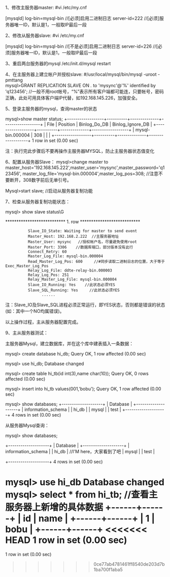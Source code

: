 1、修改主服务器master:
   #vi /etc/my.cnf
    

  [mysqld]
       log-bin=mysql-bin   //[必须]启用二进制日志
       server-id=222      //[必须]服务器唯一ID，默认是1，一般取IP最后一段


2、修改从服务器slave:
   #vi /etc/my.cnf
     

 [mysqld]
       log-bin=mysql-bin   //[不是必须]启用二进制日志
       server-id=226      //[必须]服务器唯一ID，默认是1，一般取IP最后一段


3、重启两台服务器的mysql
   /etc/init.d/mysql restart

4、在主服务器上建立帐户并授权slave:
   #/usr/local/mysql/bin/mysql -uroot -pmttang  
   mysql>GRANT REPLICATION SLAVE ON *.* to 'mysync'@'%' identified by 'q123456'; //一般不用root帐号，&ldquo;%&rdquo;表示所有客户端都可能连，只要帐号，密码正确，此处可用具体客户端IP代替，如192.168.145.226，加强安全。

5、登录主服务器的mysql，查询master的状态
 

  mysql>show master status;
   +------------------+----------+--------------+------------------+
   | File             | Position | Binlog_Do_DB | Binlog_Ignore_DB |
   +------------------+----------+--------------+------------------+
   | mysql-bin.000004 |      308 |              |                  |
   +------------------+----------+--------------+------------------+
   1 row in set (0.00 sec)


   注：执行完此步骤后不要再操作主服务器MYSQL，防止主服务器状态值变化

6、配置从服务器Slave：
   mysql>change master to master_host='192.168.145.222',master_user='mysync',master_password='q123456',
         master_log_file='mysql-bin.000004',master_log_pos=308;   //注意不要断开，308数字前后无单引号。

   Mysql>start slave;    //启动从服务器复制功能

7、检查从服务器复制功能状态：

   mysql> show slave status\G

 

 *************************** 1. row ***************************

              Slave_IO_State: Waiting for master to send event
              Master_Host: 192.168.2.222  //主服务器地址
              Master_User: mysync   //授权帐户名，尽量避免使用root
              Master_Port: 3306    //数据库端口，部分版本没有此行
              Connect_Retry: 60
              Master_Log_File: mysql-bin.000004
              Read_Master_Log_Pos: 600     //#同步读取二进制日志的位置，大于等于Exec_Master_Log_Pos
              Relay_Log_File: ddte-relay-bin.000003
              Relay_Log_Pos: 251
              Relay_Master_Log_File: mysql-bin.000004
              Slave_IO_Running: Yes    //此状态必须YES
              Slave_SQL_Running: Yes     //此状态必须YES
                    ......



注：Slave_IO及Slave_SQL进程必须正常运行，即YES状态，否则都是错误的状态(如：其中一个NO均属错误)。

以上操作过程，主从服务器配置完成。
 
9、主从服务器测试：

主服务器Mysql，建立数据库，并在这个库中建表插入一条数据：

 

 mysql> create database hi_db;
  Query OK, 1 row affected (0.00 sec)

  mysql> use hi_db;
  Database changed

  mysql>  create table hi_tb(id int(3),name char(10));
  Query OK, 0 rows affected (0.00 sec)
 
  mysql> insert into hi_tb values(001,'bobu');
  Query OK, 1 row affected (0.00 sec)

  mysql> show databases;
   +--------------------+
   | Database           |
   +--------------------+
   | information_schema |
   | hi_db                |
   | mysql                |
   | test                 |
   +--------------------+
   4 rows in set (0.00 sec)

从服务器Mysql查询：

   mysql> show databases;

   +--------------------+
   | Database               |
   +--------------------+
   | information_schema |
   | hi_db                 |       //I'M here，大家看到了吧
   | mysql                 |
   | test          |

   +--------------------+
   4 rows in set (0.00 sec)

   mysql> use hi_db
   Database changed
   mysql> select * from hi_tb;           //查看主服务器上新增的具体数据
   +------+------+
   | id   | name |
   +------+------+
   |    1 | bobu |
   +------+------+
<<<<<<< HEAD
   1 row in set (0.00 sec)
=======
   1 row in set (0.00 sec)
>>>>>>> 0ce77ab4781461ff8540de203d7b1ba700f1aba5
